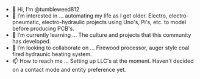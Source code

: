 - 👋 Hi, I’m @tumbleweed812
- 👀 I’m interested in ... automating my life as I get older. Electro, electro-pneumatic, electro-hydraulic projects using Uno's, Pi's, etc. to model before producing PCB's.
- 🌱 I’m currently learning ... The culture and projects that this community has developed.
- 💞️ I’m looking to collaborate on ... Firewood processor, auger style coal fired hydraunic heating system.
- 📫 How to reach me ... Setting up LLC's at the moment. Haven't decided on a contact mode and entity preference yet.

<!---
tumbleweed812/tumbleweed812 is a ✨ special ✨ repository because its `README.md` (this file) appears on your GitHub profile.
You can click the Preview link to take a look at your changes.
--->
